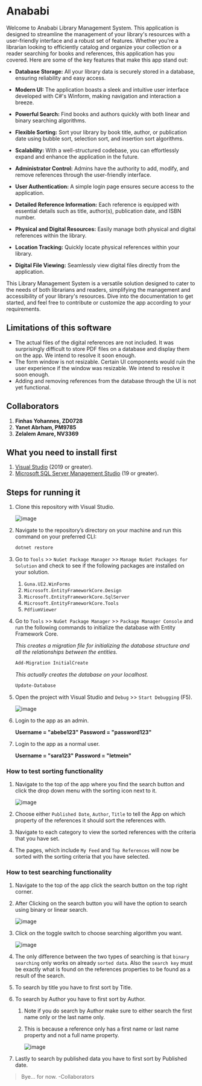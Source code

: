 # Anababi

Welcome to Anababi Library Management System. This application is designed to streamline the management of your library's resources with a user-friendly interface and a robust set of features. Whether you're a librarian looking to efficiently catalog and organize your collection or a reader searching for books and references, this application has you covered. Here are some of the key features that make this app stand out:

- **Database Storage:** All your library data is securely stored in a database, ensuring reliability and easy access.

- **Modern UI:** The application boasts a sleek and intuitive user interface developed with C#'s Winform, making navigation and interaction a breeze.

- **Powerful Search:** Find books and authors quickly with both linear and binary searching algorithms.

- **Flexible Sorting:** Sort your library by book title, author, or publication date using bubble sort, selection sort, and insertion sort algorithms.

- **Scalability:** With a well-structured codebase, you can effortlessly expand and enhance the application in the future.

- **Administrator Control:** Admins have the authority to add, modify, and remove references through the user-friendly interface.

- **User Authentication:** A simple login page ensures secure access to the application.

- **Detailed Reference Information:** Each reference is equipped with essential details such as title, author(s), publication date, and ISBN number.

- **Physical and Digital Resources:** Easily manage both physical and digital references within the library.

- **Location Tracking:** Quickly locate physical references within your library.

- **Digital File Viewing:** Seamlessly view digital files directly from the application.

This Library Management System is a versatile solution designed to cater to the needs of both librarians and readers, simplifying the management and accessibility of your library's resources. Dive into the documentation to get started, and feel free to contribute or customize the app according to your requirements.

## Limitations of this software

- The actual files of the digital references are not included. It was surprisingly difficult to store PDF files on a database and display them on the app. We intend to resolve it soon enough.
- The form window is not resizable. Certain UI components would ruin the user experience if the window was resizable. We intend to resolve it soon enough.
- Adding and removing references from the database through the UI is not yet functional.

## Collaborators

1. **Finhas Yohannes, ZD0728**
2. **Yanet Abrham, PM9785**
3. **Zelalem Amare, NV3369**

## What you need to install first

1. [Visual Studio](https://visualstudio.microsoft.com/downloads/) (2019 or greater).
2. [Microsoft SQL Server Management Studio](https://www.microsoft.com/en-us/sql-server/sql-server-downloads) (19 or greater).

## Steps for running it

1. Clone this repository with Visual Studio.
    
   ![image](https://github.com/FinhasYohannesGustavo/Anababi/assets/96903785/b2f623d8-1fdf-46c4-9eae-abc826e7462a)

    
3. Navigate to the repository’s directory on your machine and run this command on your preferred CLI:
    
    ```bash
    dotnet restore
    ```
    
4. Go to `Tools` >> `NuGet Package Manager` >> `Manage NuGet Packages for Solution` and check to see if the following packages are installed on your solution.

    1. `Guna.UI2.WinForms`
    2. `Microsoft.EntityFrameworkCore.Design`
    3. `Microsoft.EntityFrameworkCore.SqlServer`
    4. `Microsoft.EntityFrameworkCore.Tools`
    5. `PdfiumViewer`
6. Go to `Tools` >> `NuGet Package Manager` >> `Package Manager Console` and run the following commands to initialize the database with Entity Framework Core.

    _This creates a migration file for initializing the database structure and all the relationships between the entities._
    ```bash
    Add-Migration InitialCreate
    ```

    _This actually creates the database on your localhost._
    ```bash
    Update-Database
    ```
    
7. Open the project with Visual Studio and `Debug` >> `Start Debugging` (F5).

   
   ![image](https://github.com/FinhasYohannesGustavo/Anababi/assets/96903785/5be2f01e-0c00-4a3a-a022-90cdfad72131)



8. Login to the app as an admin.

    **Username = "abebe123"**
    **Password = "password123"**

9. Login to the app as a normal user.
    
    **Username = "sara123"**
    **Password = "letmein"**


### How to test sorting functionality

1. Navigate to the top of the app where you find the search button and click the drop down menu with the sorting icon next to it.

    ![image](https://github.com/FinhasYohannesGustavo/Anababi/assets/96903785/3efa5fe0-1870-45a9-bff4-56e6e80ae35d)

    
2. Choose either `Published Date`, `Author`, `Title` to tell the App on which property of the references it should sort the references with.
3. Navigate to each category to view the sorted references with the criteria that you have set.
4. The pages, which include `My Feed` and `Top References` will now be sorted with the sorting criteria that you have selected.

### How to test searching functionality

1. Navigate to the top of the app click the search button on the top right corner.
2. After Clicking on the search button you will have the option to search using binary or linear search.

    ![image](https://github.com/FinhasYohannesGustavo/Anababi/assets/96903785/d136868e-a4c0-4308-8dc8-b38ee6a4522f)


    
3. Click on the toggle switch to choose searching algorithm you want.
    
    ![image](https://github.com/FinhasYohannesGustavo/Anababi/assets/96903785/48d0c1fa-14a7-41af-8f43-3b479c4737f4)


    
4. The only difference between the two types of searching is that `binary searching` only works on already `sorted data`. Also the `search key` must be exactly what is found on the references properties to be found as a result of the search.
5. To search by title you have to first sort by Title.
6. To search by Author you have to first sort by Author.

    1. Note if you do search by Author make sure to either search the first name only or the last name only.
    2. This is because a reference only has a first name or last name property and not a full name property.
        
       ![image](https://github.com/FinhasYohannesGustavo/Anababi/assets/96903785/b5a46566-3e67-4053-a1b8-de1d668a638e)


        
7. Lastly to search by published data you have to first sort by Published date.


> Bye... for now.
> -Collaborators
     
